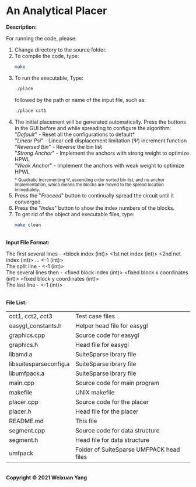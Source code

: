 # An Analytical Placer 
<b>Description:</b><br>

For running the code, please:
1) Change directory to the source folder.
2) To compile the code, type:
    ```sh
    make
    ```
3) To run the executable, Type:
    ```sh
    ./place
    ```
   followed by the path or name of the input file, such as:
    ```sh
    ./place cct1
    ``` 
6) The initial placement will be generated automatically. Press the buttons in the GUI before and while spreading to configure the algorithm:<br>
   "<i>Default</i>" - Reset all the configurations to default* <br>
   "<i>Linear Psi</i>" - Linear cell displacement limitation (&Psi;) increment function <br>
   "<i>Reversed Bin</i>" - Reverse the bin list <br>
   "<i>Strong Anchor</i>" - Implement the anchors with strong weight to optimize HPWL <br>
   "<i>Weak Anchor</i>" - Implement the anchors with weak weight to optimize HPWL <br>
<sub>\* Quadratic incrementing &Psi;, ascending order sorted bin list, and no anchor implementation, which means the blocks are moved to the spread location immediately. </sub>
5) Press the "<i>Proceed</i>" button to continually spread the circuit until it converged.
6) Press the "<i>Index</i>" button to show the index numbers of the blocks.
7) To get rid of the object and executable files, type:
    ```sh
    make clean
    ```

<br><b>Input File Format:</b><br>

The first several lines - <block index (int)> <1st net index (int)> <2nd net index (int)> ... <-1 (int)> <br>
The split line - <-1 (int)> <br>
The several lines then - <fixed block index (int)> <fixed block x coordinates (int)> <fixed block y coordinates (int)> <br>
The last line -  <-1 (int)> 

<br><b>File List:</b><br>

<table border="0">
    <tr>
        <td>cct1, cct2, cct3</td>
        <td>Test case files</td>
    </tr>
    <tr>
        <td>easygl_constants.h</td>
        <td>Helper head file for easygl</td>
    </tr>
    <tr>
        <td>graphics.cpp</td>
        <td>Source code for easygl</td>
    </tr>
    <tr>
        <td>graphics.h</td>
        <td>Head file for easygl</td>
    </tr>
    <tr>
        <td>libamd.a</td>
        <td>SuiteSparse ibrary file</td>
    </tr>
    <tr>
        <td>libsuitesparseconfig.a</td>
        <td>SuiteSparse ibrary file</td>
    </tr>
    <tr>
        <td>libumfpack.a</td>
        <td>SuiteSparse ibrary file</td>
    </tr>
    <tr>
        <td>main.cpp</td>
        <td>Source code for main program</td>
    </tr>
    <tr>
        <td>makefile</td>
        <td>UNIX makefile</td>
    </tr>
    <tr>
        <td>placer.cpp</td>
        <td>Source code for the placer</td>
    </tr>
    <tr>
        <td>placer.h</td>
        <td>Head file for the placer</td>
    </tr>
    <tr>
        <td>README.md</td>
        <td>This file</td>
    </tr>
    <tr>
        <td>segment.cpp</td>
        <td>Source code for data structure</td>
    </tr>
    <tr>
        <td>segment.h</td>
        <td>Head file for data structure</td>
    </tr>
    <tr>
        <td>umfpack</td>
        <td>Folder of SuiteSparse UMFPACK head files</td>
    </tr>
</table>


<br><b>Copyright © 2021 Weixuan Yang</b>
